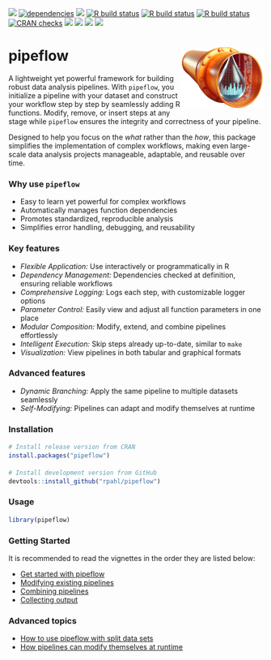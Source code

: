 
<!-- README.md is generated from README.Rmd. Please edit that file -->

<!-- badges: start -->

[![](https://www.r-pkg.org/badges/version/pipeflow)](https://cran.r-project.org/package=pipeflow)
[![dependencies](https://tinyverse.netlify.app/badge/pipeflow)](https://CRAN.R-project.org/package=pipeflow)
[![](https://codecov.io/gh/rpahl/pipeflow/branch/main/graph/badge.svg)](https://app.codecov.io/gh/rpahl/pipeflow)
[![R build
status](https://github.com/rpahl/pipeflow/workflows/R-CMD-check/badge.svg)](https://github.com/rpahl/pipeflow/actions)
[![R build
status](https://github.com/rpahl/pipeflow/workflows/test-coverage/badge.svg)](https://github.com/rpahl/pipeflow/actions)
[![R build
status](https://github.com/rpahl/pipeflow/workflows/lint/badge.svg)](https://github.com/rpahl/pipeflow/actions)
[![CRAN
checks](https://badges.cranchecks.info/summary/pipeflow.svg)](https://cran.r-project.org/web/checks/check_results_pipeflow.html)
[![](http://cranlogs.r-pkg.org/badges/last-month/pipeflow)](https://cran.r-project.org/package=pipeflow)
[![](http://cranlogs.r-pkg.org/badges/grand-total/pipeflow)](https://cran.r-project.org/package=pipeflow)
[![](https://img.shields.io/github/last-commit/rpahl/pipeflow.svg)](https://github.com/rpahl/pipeflow/commits/main)
[![](https://img.shields.io/badge/lifecycle-experimental-orange.svg)](https://lifecycle.r-lib.org/articles/stages.html#experimental)

<!-- badges: end -->

# pipeflow <img src="man/figures/logo.png" alt="logo" align="right" width="163" height="121"/>

A lightweight yet powerful framework for building robust data analysis
pipelines. With `pipeflow`, you initialize a pipeline with your dataset
and construct your workflow step by step by seamlessly adding R
functions. Modify, remove, or insert steps at any stage while `pipeflow`
ensures the integrity and correctness of your pipeline.

Designed to help you focus on the *what* rather than the *how*, this
package simplifies the implementation of complex workflows, making even
large-scale data analysis projects manageable, adaptable, and reusable
over time.

### Why use `pipeflow`

- Easy to learn yet powerful for complex workflows
- Automatically manages function dependencies
- Promotes standardized, reproducible analysis
- Simplifies error handling, debugging, and reusability

### Key features

- *Flexible Application:* Use interactively or programmatically in R
- *Dependency Management:* Dependencies checked at definition, ensuring
  reliable workflows
- *Comprehensive Logging:* Logs each step, with customizable logger
  options
- *Parameter Control:* Easily view and adjust all function parameters in
  one place
- *Modular Composition:* Modify, extend, and combine pipelines
  effortlessly
- *Intelligent Execution:* Skip steps already up-to-date, similar to
  `make`
- *Visualization:* View pipelines in both tabular and graphical formats

### Advanced features

- *Dynamic Branching:* Apply the same pipeline to multiple datasets
  seamlessly
- *Self-Modifying:* Pipelines can adapt and modify themselves at runtime

### Installation

``` r
# Install release version from CRAN
install.packages("pipeflow")

# Install development version from GitHub
devtools::install_github("rpahl/pipeflow")
```

### Usage

``` r
library(pipeflow)
```

### Getting Started

It is recommended to read the vignettes in the order they are listed
below:

- [Get started with
  pipeflow](https://rpahl.github.io/pipeflow/articles/get-started.html)
- [Modifying existing
  pipelines](https://rpahl.github.io/pipeflow/articles/modify-pipeline.html)
- [Combining
  pipelines](https://rpahl.github.io/pipeflow/articles/combine-pipelines.html)
- [Collecting
  output](https://rpahl.github.io/pipeflow/articles/collect-output.html)

### Advanced topics

- [How to use pipeflow with split data
  sets](https://rpahl.github.io/pipeflow/articles/split-and-combine.html)
- [How pipelines can modify themselves at
  runtime](https://rpahl.github.io/pipeflow/articles/self-modify-pipeline.html)
